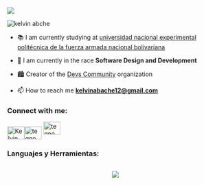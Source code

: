 <!-- GIF HEADER -->
<img src="https://i.pinimg.com/736x/95/7a/f5/957af5e5b16d038043dccc0a0d5daf4d.jpg">

<!-- VISTAS DEL PERFIL -->
<p align="left"> <img src="https://komarev.com/ghpvc/?username=andermendoza&label=Profile%20views&color=0e75b6&style=flat" alt="kelvin abche"/> </p>

<!-- BREVE DESCRIPCION -->
- 📚 I am currently studying at [universidad nacional experimental politécnica de la fuerza armada nacional bolivariana](http://www.unefa.edu.ve/)

- 🌱 I am currently in the race **Software Design and Development**

- 🏙 Creator of the [Devs Community](https://github.com/Devs-Com) organization

- 📫 How to reach me **kelvinabache12@gmail.com**

<!-- CONTACTO -->
<h3 align="left">Connect with me:</h3>
<p align="left">
  
<a href="https://www.linkedin.com/in/kelvin-abache-50668a234?lipi=urn%3Ali%3Apage%3Ad_flagship3_profile_view_base_contact_details%3BdcIV1JO7QbqSGMAvqJnayg%3D%3D" target="blank"><img align="center" src="https://raw.githubusercontent.com/rahuldkjain/github-profile-readme-generator/master/src/images/icons/Social/linked-in-alt.svg" alt="Kelvin Abache" height="30" width="40" /></a><a href="https://www.instagram.com/tegnoword?igsh=MXU3OW50OWZ4cmMzeg==" target="blank"><img align="center" src="https://raw.githubusercontent.com/rahuldkjain/github-profile-readme-generator/master/src/images/icons/Social/instagram.svg" alt="tegnoword" height="30" width="40" /></a>
<a href="http://www.youtube.com/@tegnoword"><img src="https://img.shields.io/badge/YouTube-FF0000?style=for-the-badge&logo=youtube&logoColor=white" alt="tegnoword" height="30" width="40"/></a>
</p>

<!-- LENGUAJES Y HERRAMIENTAS -->
<h3 align="left">Languajes y Herramientas:</h3>
<div style="display:grid;align-items:center;justify-content:center">
  <p>
  <a href="https://skillicons.dev">
    <img src="https://skillicons.dev/icons?i=git,js,py,fastapi,bash,nodejs,npm,mysql,linux" />
  </a>
  </p>
</div>
